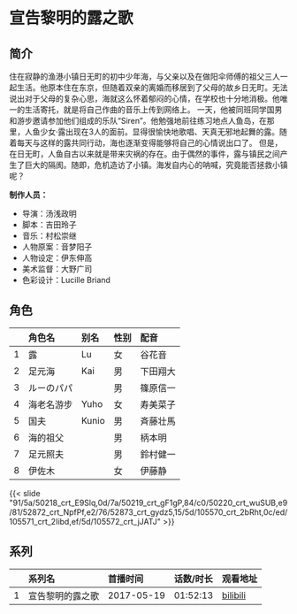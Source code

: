 # 宣告黎明的露之歌


## 简介

住在寂静的渔港小镇日无町的初中少年海，与父亲以及在做阳伞师傅的祖父三人一起生活。他原本住在东京，但随着双亲的离婚而移居到了父母的故乡日无町。无法说出对于父母的复杂心思，海就这么怀着郁闷的心情，在学校也十分地消极。他唯一的生活寄托，就是将自己作曲的音乐上传到网络上。
一天，他被同班同学国男和游步邀请参加他们组成的乐队“Siren”。他勉强地前往练习地点人鱼岛，在那里，人鱼少女·露出现在3人的面前。显得很愉快地歌唱、天真无邪地起舞的露。随着每天与这样的露共同行动，海也逐渐变得能够将自己的心情说出口了。
但是，在日无町，人鱼自古以来就是带来灾祸的存在。由于偶然的事件，露与镇民之间产生了巨大的隔阂。随即，危机造访了小镇。海发自内心的呐喊，究竟能否拯救小镇呢？

**制作人员：**
- 导演：汤浅政明
- 脚本：吉田玲子
- 音乐：村松崇继
- 人物原案：音梦阳子
- 人物设定：伊东伸高
- 美术监督：大野广司
- 色彩设计：Lucille Briand

## 角色

|     |   角色名   |   别名  | 性别 |  配音  |
|:--- |:------  |:----      |:---  |:--   |
| 1 | 露 | Lu | 女 | 谷花音 |
| 2 | 足元海 | Kai | 男 | 下田翔大 |
| 3 | ルーのパパ |  | 男 | 篠原信一 |
| 4 | 海老名游步 | Yuho | 女 | 寿美菜子 |
| 5 | 国夫 | Kunio | 男 | 斉藤壮馬 |
| 6 | 海的祖父 |  | 男 | 柄本明 |
| 7 | 足元照夫 |  | 男 | 鈴村健一 |
| 8 | 伊佐木 |  | 女 | 伊藤静 |

{{< slide "91/5a/50218_crt_E9Slq,0d/7a/50219_crt_gF1gP,84/c0/50220_crt_wuSUB,e9/81/52872_crt_NpfPf,e2/76/52873_crt_gydz5,15/5d/105570_crt_2bRht,0c/ed/105571_crt_2Iibd,ef/5d/105572_crt_jJATJ" >}}

## 系列

|     |   系列名   |   首播时间  | 话数/时长  | 观看地址 |
|:---  |:------    |:----      |:---       |:---  |
| 1 | 宣告黎明的露之歌 | 2017-05-19 | 01:52:13 | [bilibili](https://www.bilibili.com/bangumi/play/ss6514)  |




